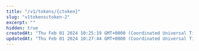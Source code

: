 ```yaml
---
title: "/v1/tokens/{ctoken}"
slug: "v1tokensctoken-2"
excerpt: ""
hidden: true
createdAt: "Thu Feb 01 2024 10:25:19 GMT+0000 (Coordinated Universal Time)"
updatedAt: "Thu Feb 01 2024 10:27:44 GMT+0000 (Coordinated Universal Time)"
---
```

